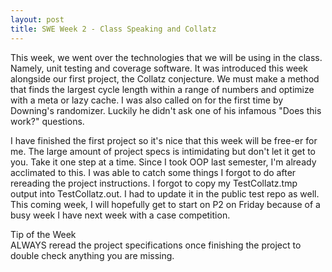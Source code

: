 ```yaml
---
layout: post
title: SWE Week 2 - Class Speaking and Collatz
---
```


This week, we went over the technologies that we will be using in the class. Namely, unit testing and coverage software. It was introduced this week alongside our first project, the Collatz conjecture. We must make a method that finds the largest cycle length within a range of numbers and optimize with a meta or lazy cache. I was also called on for the first time by Downing's randomizer. Luckily he didn't ask one of his infamous "Does this work?" questions.

I have finished the first project so it's nice that this week will be free-er for me. The large amount of project specs is intimidating but don't let it get to you. Take it one step at a time. Since I took OOP last semester, I'm already acclimated to this. I was able to catch some things I forgot to do after rereading the project instructions. I forgot to copy my TestCollatz.tmp output into TestCollatz.out. I had to update it in the public test repo as well. This coming week, I will hopefully get to start on P2 on Friday because of a busy week I have next week with a case competition.

Tip of the Week <br/>
ALWAYS reread the project specifications once finishing the project to double check anything you are missing.
